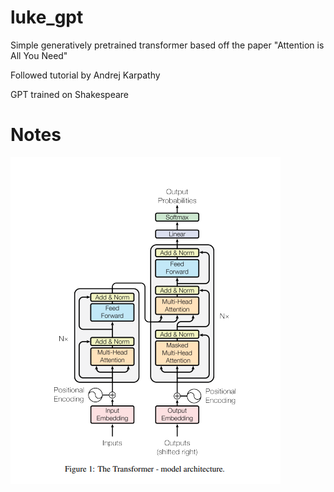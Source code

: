 # luke_gpt
Simple generatively pretrained transformer based off the paper "Attention is All You Need"  

Followed tutorial by Andrej Karpathy

GPT trained on Shakespeare

# Notes
<img src="assets/transformer.png">